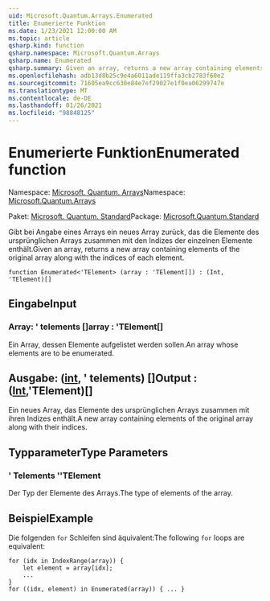 ```yaml
---
uid: Microsoft.Quantum.Arrays.Enumerated
title: Enumerierte Funktion
ms.date: 1/23/2021 12:00:00 AM
ms.topic: article
qsharp.kind: function
qsharp.namespace: Microsoft.Quantum.Arrays
qsharp.name: Enumerated
qsharp.summary: Given an array, returns a new array containing elements of the original array along with the indices of each element.
ms.openlocfilehash: adb13d8b25c9e4a6011ade119ffa3cb2783f60e2
ms.sourcegitcommit: 71605ea9cc630e84e7ef29027e1f0ea06299747e
ms.translationtype: MT
ms.contentlocale: de-DE
ms.lasthandoff: 01/26/2021
ms.locfileid: "98848125"
---
```

# <a name="enumerated-function"></a><span data-ttu-id="89315-102">Enumerierte Funktion</span><span class="sxs-lookup"><span data-stu-id="89315-102">Enumerated function</span></span>

<span data-ttu-id="89315-103">Namespace: [Microsoft. Quantum. Arrays](xref:Microsoft.Quantum.Arrays)</span><span class="sxs-lookup"><span data-stu-id="89315-103">Namespace: [Microsoft.Quantum.Arrays](xref:Microsoft.Quantum.Arrays)</span></span>

<span data-ttu-id="89315-104">Paket: [Microsoft. Quantum. Standard](https://nuget.org/packages/Microsoft.Quantum.Standard)</span><span class="sxs-lookup"><span data-stu-id="89315-104">Package: [Microsoft.Quantum.Standard](https://nuget.org/packages/Microsoft.Quantum.Standard)</span></span>


<span data-ttu-id="89315-105">Gibt bei Angabe eines Arrays ein neues Array zurück, das die Elemente des ursprünglichen Arrays zusammen mit den Indizes der einzelnen Elemente enthält.</span><span class="sxs-lookup"><span data-stu-id="89315-105">Given an array, returns a new array containing elements of the original array along with the indices of each element.</span></span>

```qsharp
function Enumerated<'TElement> (array : 'TElement[]) : (Int, 'TElement)[]
```


## <a name="input"></a><span data-ttu-id="89315-106">Eingabe</span><span class="sxs-lookup"><span data-stu-id="89315-106">Input</span></span>

### <a name="array--telement"></a><span data-ttu-id="89315-107">Array: ' telements []</span><span class="sxs-lookup"><span data-stu-id="89315-107">array : 'TElement[]</span></span>

<span data-ttu-id="89315-108">Ein Array, dessen Elemente aufgelistet werden sollen.</span><span class="sxs-lookup"><span data-stu-id="89315-108">An array whose elements are to be enumerated.</span></span>



## <a name="output--inttelement"></a><span data-ttu-id="89315-109">Ausgabe: ([int](xref:microsoft.quantum.lang-ref.int), ' telements) []</span><span class="sxs-lookup"><span data-stu-id="89315-109">Output : ([Int](xref:microsoft.quantum.lang-ref.int),'TElement)[]</span></span>

<span data-ttu-id="89315-110">Ein neues Array, das Elemente des ursprünglichen Arrays zusammen mit ihren Indizes enthält.</span><span class="sxs-lookup"><span data-stu-id="89315-110">A new array containing elements of the original array along with their indices.</span></span>

## <a name="type-parameters"></a><span data-ttu-id="89315-111">Typparameter</span><span class="sxs-lookup"><span data-stu-id="89315-111">Type Parameters</span></span>

### <a name="telement"></a><span data-ttu-id="89315-112">' Telements '</span><span class="sxs-lookup"><span data-stu-id="89315-112">'TElement</span></span>

<span data-ttu-id="89315-113">Der Typ der Elemente des Arrays.</span><span class="sxs-lookup"><span data-stu-id="89315-113">The type of elements of the array.</span></span>

## <a name="example"></a><span data-ttu-id="89315-114">Beispiel</span><span class="sxs-lookup"><span data-stu-id="89315-114">Example</span></span>

<span data-ttu-id="89315-115">Die folgenden `for` Schleifen sind äquivalent:</span><span class="sxs-lookup"><span data-stu-id="89315-115">The following `for` loops are equivalent:</span></span>

```qsharp
for (idx in IndexRange(array)) {
    let element = array[idx];
    ...
}
for ((idx, element) in Enumerated(array)) { ... }
```